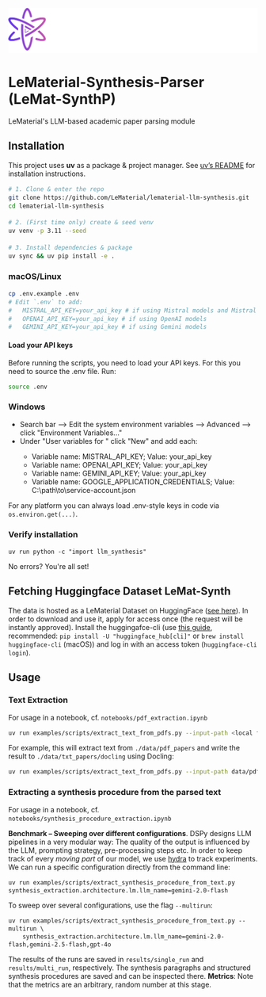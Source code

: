 ![](assets/lematerial-logo.png)

# LeMaterial-Synthesis-Parser (LeMat-SynthP)

LeMaterial's LLM-based academic paper parsing module

## Installation

This project uses **uv** as a package & project manager. See [uv’s README](https://github.com/astral-sh/uv?tab=readme-ov-file#installation) for installation instructions.

```bash
# 1. Clone & enter the repo
git clone https://github.com/LeMaterial/lematerial-llm-synthesis.git
cd lematerial-llm-synthesis

# 2. (First time only) create & seed venv
uv venv -p 3.11 --seed

# 3. Install dependencies & package
uv sync && uv pip install -e .
```

### macOS/Linux

```bash
cp .env.example .env
# Edit `.env` to add:
#   MISTRAL_API_KEY=your_api_key # if using Mistral models and Mistral OCR
#   OPENAI_API_KEY=your_api_key # if using OpenAI models
#   GEMINI_API_KEY=your_api_key # if using Gemini models
```

#### Load your API keys

Before running the scripts, you need to load your API keys. For this you need to source the .env file. Run:

```bash
source .env
```

### Windows

- Search bar --> Edit the system environment variables --> Advanced --> click "Environment Variables..."
- Under "User variables for <your-username>" click "New" and add each:
  - Variable name: MISTRAL_API_KEY; Value: your_api_key
  - Variable name: OPENAI_API_KEY; Value: your_api_key
  - Variable name: GEMINI_API_KEY; Value: your_api_key
  - Variable name: GOOGLE_APPLICATION_CREDENTIALS; Value: C:\path\to\service-account.json

For any platform you can always load .env-style keys in code via `os.environ.get(...)`.

### Verify installation

```
uv run python -c "import llm_synthesis"
```

No errors? You're all set!

## Fetching Huggingface Dataset LeMat-Synth

The data is hosted as a LeMaterial Dataset on HuggingFace ([see here](https://huggingface.co/datasets/LeMaterial/LeMat-Synth/settings)).
In order to download and use it, apply for access once (the request will be instantly approved). Install the huggingafce-cli (use [this guide](https://huggingface.co/docs/huggingface_hub/en/guides/cli), recommended: `pip install -U "huggingface_hub[cli]"` or `brew install huggingface-cli` (macOS)) and log in with an access token (`huggingface-cli login`).

## Usage

### Text Extraction

For usage in a notebook, cf. `notebooks/pdf_extraction.ipynb`

```sh
uv run examples/scripts/extract_text_from_pdfs.py --input-path <local folder containing the pdfs> --output-path <local folder where the extracted text will be saved> --process <"docling" or "mistral">
```

For example, this will extract text from `./data/pdf_papers` and write the result to `./data/txt_papers/docling` using Docling:

```sh
uv run examples/scripts/extract_text_from_pdfs.py --input-path data/pdf_papers --output-path data/txt_papers/docling --process docling
```

### Extracting a synthesis procedure from the parsed text

For usage in a notebook, cf. `notebooks/synthesis_procedure_extraction.ipynb`

**Benchmark – Sweeping over different configurations**. DSPy designs LLM pipelines in a very modular way: The quality of the output is influenced by the LLM, prompting strategy, pre-processing steps etc.
In order to keep track of every _moving part_ of our model, we use [hydra](https://hydra.cc/) to track experiments. We can run a specific configuration directly from the command line:

```
uv run examples/scripts/extract_synthesis_procedure_from_text.py synthesis_extraction.architecture.lm.llm_name=gemini-2.0-flash
```

To sweep over several configurations, use the flag `--multirun`:

```
uv run examples/scripts/extract_synthesis_procedure_from_text.py --multirun \
    synthesis_extraction.architecture.lm.llm_name=gemini-2.0-flash,gemini-2.5-flash,gpt-4o
```

The results of the runs are saved in `results/single_run` and `results/multi_run`, respectively. The synthesis paragraphs and structured synthesis procedures are saved and can be inspected there.
**Metrics**: Note that the metrics are an arbitrary, random number at this stage.

